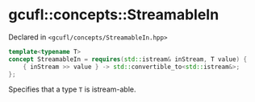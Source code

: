# gcufl::concepts::StreamableIn
Declared in `<gcufl/concepts/StreamableIn.hpp>`
```cpp
template<typename T>
concept StreamableIn = requires(std::istream& inStream, T value) {
	{ inStream >> value } -> std::convertible_to<std::istream&>;
};
```
Specifies that a type `T` is istream-able.
